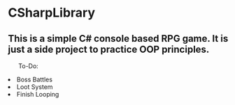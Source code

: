 # CSharpLibrary

<h2>This is a simple C# console based RPG game.  It is just a side project to practice OOP principles.  </h2>

  <ul>To-Do:</ul>
  <li>Boss Battles</li>
  <li>Loot System</li>
  <li>Finish Looping</li>
